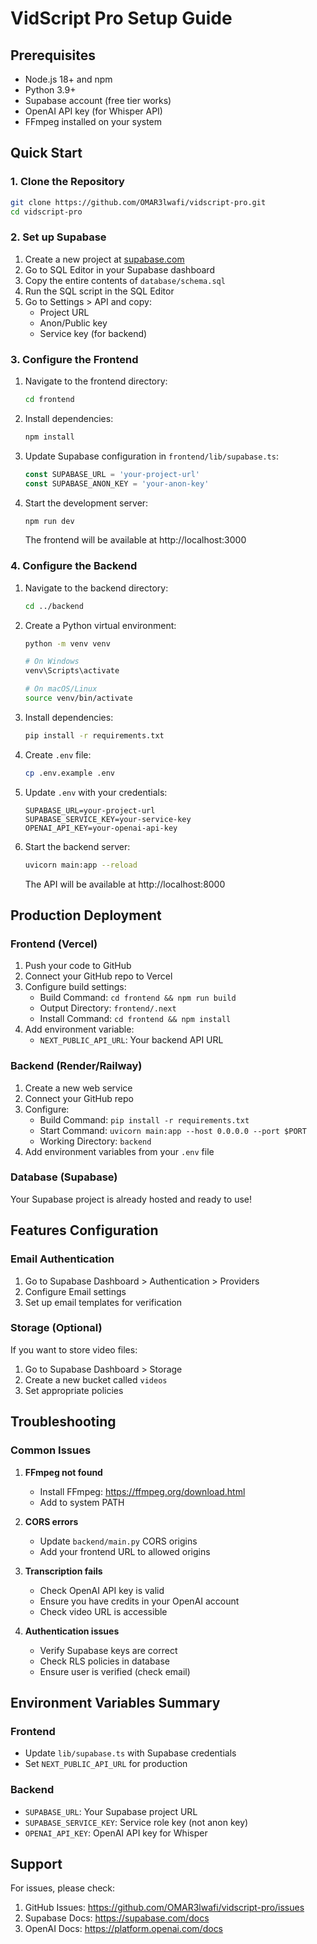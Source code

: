 # VidScript Pro Setup Guide

## Prerequisites

- Node.js 18+ and npm
- Python 3.9+
- Supabase account (free tier works)
- OpenAI API key (for Whisper API)
- FFmpeg installed on your system

## Quick Start

### 1. Clone the Repository

```bash
git clone https://github.com/OMAR3lwafi/vidscript-pro.git
cd vidscript-pro
```

### 2. Set up Supabase

1. Create a new project at [supabase.com](https://supabase.com)
2. Go to SQL Editor in your Supabase dashboard
3. Copy the entire contents of `database/schema.sql`
4. Run the SQL script in the SQL Editor
5. Go to Settings > API and copy:
   - Project URL
   - Anon/Public key
   - Service key (for backend)

### 3. Configure the Frontend

1. Navigate to the frontend directory:
   ```bash
   cd frontend
   ```

2. Install dependencies:
   ```bash
   npm install
   ```

3. Update Supabase configuration in `frontend/lib/supabase.ts`:
   ```typescript
   const SUPABASE_URL = 'your-project-url'
   const SUPABASE_ANON_KEY = 'your-anon-key'
   ```

4. Start the development server:
   ```bash
   npm run dev
   ```

   The frontend will be available at http://localhost:3000

### 4. Configure the Backend

1. Navigate to the backend directory:
   ```bash
   cd ../backend
   ```

2. Create a Python virtual environment:
   ```bash
   python -m venv venv
   
   # On Windows
   venv\Scripts\activate
   
   # On macOS/Linux
   source venv/bin/activate
   ```

3. Install dependencies:
   ```bash
   pip install -r requirements.txt
   ```

4. Create `.env` file:
   ```bash
   cp .env.example .env
   ```

5. Update `.env` with your credentials:
   ```env
   SUPABASE_URL=your-project-url
   SUPABASE_SERVICE_KEY=your-service-key
   OPENAI_API_KEY=your-openai-api-key
   ```

6. Start the backend server:
   ```bash
   uvicorn main:app --reload
   ```

   The API will be available at http://localhost:8000

## Production Deployment

### Frontend (Vercel)

1. Push your code to GitHub
2. Connect your GitHub repo to Vercel
3. Configure build settings:
   - Build Command: `cd frontend && npm run build`
   - Output Directory: `frontend/.next`
   - Install Command: `cd frontend && npm install`
4. Add environment variable:
   - `NEXT_PUBLIC_API_URL`: Your backend API URL

### Backend (Render/Railway)

1. Create a new web service
2. Connect your GitHub repo
3. Configure:
   - Build Command: `pip install -r requirements.txt`
   - Start Command: `uvicorn main:app --host 0.0.0.0 --port $PORT`
   - Working Directory: `backend`
4. Add environment variables from your `.env` file

### Database (Supabase)

Your Supabase project is already hosted and ready to use!

## Features Configuration

### Email Authentication

1. Go to Supabase Dashboard > Authentication > Providers
2. Configure Email settings
3. Set up email templates for verification

### Storage (Optional)

If you want to store video files:

1. Go to Supabase Dashboard > Storage
2. Create a new bucket called `videos`
3. Set appropriate policies

## Troubleshooting

### Common Issues

1. **FFmpeg not found**
   - Install FFmpeg: https://ffmpeg.org/download.html
   - Add to system PATH

2. **CORS errors**
   - Update `backend/main.py` CORS origins
   - Add your frontend URL to allowed origins

3. **Transcription fails**
   - Check OpenAI API key is valid
   - Ensure you have credits in your OpenAI account
   - Check video URL is accessible

4. **Authentication issues**
   - Verify Supabase keys are correct
   - Check RLS policies in database
   - Ensure user is verified (check email)

## Environment Variables Summary

### Frontend
- Update `lib/supabase.ts` with Supabase credentials
- Set `NEXT_PUBLIC_API_URL` for production

### Backend
- `SUPABASE_URL`: Your Supabase project URL
- `SUPABASE_SERVICE_KEY`: Service role key (not anon key)
- `OPENAI_API_KEY`: OpenAI API key for Whisper

## Support

For issues, please check:
1. GitHub Issues: https://github.com/OMAR3lwafi/vidscript-pro/issues
2. Supabase Docs: https://supabase.com/docs
3. OpenAI Docs: https://platform.openai.com/docs